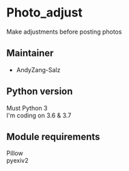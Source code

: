 # Photo_adjust
 Make adjustments before posting photos
 
## Maintainer
* AndyZang-Salz

## Python version
Must Python 3    
I'm coding on 3.6 & 3.7

## Module requirements
Pillow   
pyexiv2
